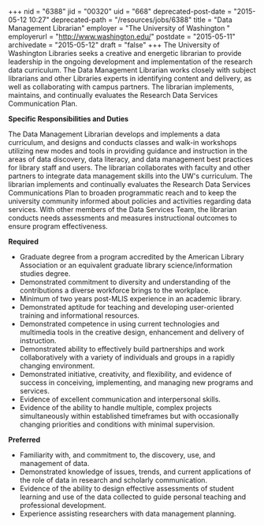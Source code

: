 +++
nid = "6388"
jid = "00320"
uid = "668"
deprecated-post-date = "2015-05-12 10:27"
deprecated-path = "/resources/jobs/6388"
title = "Data Management Librarian"
employer = "The University of Washington "
employerurl = "http://www.washington.edu/"
postdate = "2015-05-11"
archivedate = "2015-05-12"
draft = "false"
+++
The University of Washington Libraries seeks a creative and energetic
librarian to provide leadership in the ongoing development and
implementation of the research data curriculum. The Data Management
Librarian works closely with subject librarians and other Libraries
experts in identifying content and delivery, as well as collaborating
with campus partners. The librarian implements, maintains, and
continually evaluates the Research Data Services Communication Plan.

**Specific Responsibilities and Duties**

The Data Management Librarian develops and implements a data curriculum,
and designs and conducts classes and walk-in workshops utilizing new
modes and tools in providing guidance and instruction in the areas of
data discovery, data literacy, and data management best practices for
library staff and users. The librarian collaborates with faculty and
other partners to integrate data management skills into the UW's
curriculum. The librarian implements and continually evaluates the
Research Data Services Communications Plan to broaden programmatic reach
and to keep the university community informed about policies and
activities regarding data services. With other members of the Data
Services Team, the librarian conducts needs assessments and measures
instructional outcomes to ensure program effectiveness.
  
**Required**

-   Graduate degree from a program accredited by the American Library
    Association or an equivalent graduate library science/information
    studies degree.
-   Demonstrated commitment to diversity and understanding of the
    contributions a diverse workforce brings to the workplace.
-   Minimum of two years post-MLIS experience in an academic library.
-   Demonstrated aptitude for teaching and developing user-oriented
    training and informational resources.
-   Demonstrated competence in using current technologies and multimedia
    tools in the creative design, enhancement and delivery of
    instruction.
-   Demonstrated ability to effectively build partnerships and work
    collaboratively with a variety of individuals and groups in a
    rapidly changing environment.
-   Demonstrated initiative, creativity, and flexibility, and evidence
    of success in conceiving, implementing, and managing new programs
    and services.
-   Evidence of excellent communication and interpersonal skills.
-   Evidence of the ability to handle multiple, complex projects
    simultaneously within established timeframes but with occasionally
    changing priorities and conditions with minimal supervision.

**Preferred**

-   Familiarity with, and commitment to, the discovery, use, and
    management of data.
-   Demonstrated knowledge of issues, trends, and current applications
    of the role of data in research and scholarly communication.
-   Evidence of the ability to design effective assessments of student
    learning and use of the data collected to guide personal teaching
    and professional development.
-   Experience assisting researchers with data management planning.
